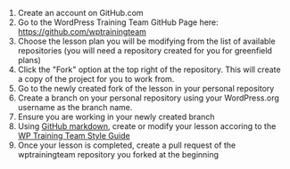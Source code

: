 1. Create an account on GitHub.com
2. Go to the WordPress Training Team GitHub Page here: https://github.com/wptrainingteam
3. Choose the lesson plan you will be modifying from the list of available repositories (you will need a repository created for you for greenfield plans)
4. Click the "Fork" option at the top right of the repository.  This will create a copy of the project for you to work from.
5. Go to the newly created fork of the lesson in your personal repository
6. Create a branch on your personal repository using your WordPress.org username as the branch name.
7. Ensure you are working in your newly created branch
8. Using [GitHub markdown](https://guides.github.com/features/mastering-markdown/), create or modify your lesson accoring to the [WP Training Team Style Guide](https://make.wordpress.org/training/handbook/about/getting-started/lesson-plan-style-guide/) 
9. Once your lesson is completed, create a pull request of the wptrainingteam repository you forked at the beginning




